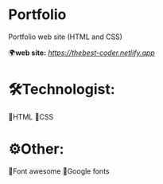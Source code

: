 # Portfolio
Portfolio web site (HTML and CSS)


🌍<b>web site:</b> <i>https://thebest-coder.netlify.app</i>

# 🛠Technologist:
🔹HTML
🔹CSS


# ⚙️Other:
🔹Font awesome
🔹Google fonts
